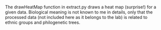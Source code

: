 The drawHeatMap function in extract.py draws a heat map (surprise!) for a given data.
Biological meaning is not known to me in details, only that the processed data (not included here as it belongs to the lab) is related to ethnic groups and philogenetic trees. 
